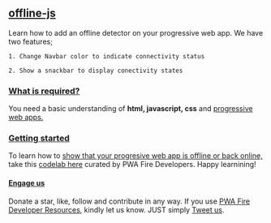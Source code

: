 ## [offline-js](https://pwafire.org/developer/codelabs/show-when-pwa-is-offline/)

Learn how to add an offline detector on your progressive web app. We have two features;

    1. Change Navbar color to indicate connectivity status
    
    2. Show a snackbar to display conectivity states
    
### [What is required?](https://pwafire.org/developer/codelabs/show-when-pwa-is-offline/)

You need a basic understanding of **html, javascript, css** and [progressive web apps.](https://pwafire.org/developer/)

### [Getting started](https://pwafire.org/developer/codelabs/show-when-pwa-is-offline/)

To learn how to [show that your progresive web app is offline or back online,](https://pwafire.org/developer/codelabs/show-when-pwa-is-offline/) take this [codelab here](https://pwafire.org/developer/codelabs/show-when-pwa-is-offline/) curated by PWA Fire Developers. Happy learnining!

#### [Engage us](https://twitter.com/pwafire)
Donate a star, like, follow and contribute in any way. If you use [PWA Fire Developer Resources](https://pwafire.org/developer), kindly let us know. JUST simply [Tweet us](https://twitter.com/pwafire).
